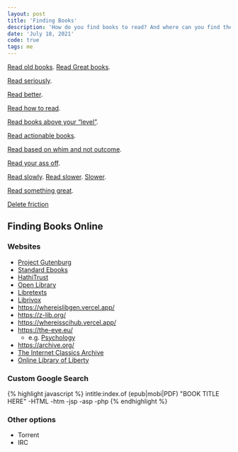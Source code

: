 ```yaml
---
layout: post
title: 'Finding Books'
description: 'How do you find books to read? And where can you find them online?'
date: 'July 18, 2021'
code: true
tags: me
---
```


[Read old books](https://austinkleon.com/2019/12/11/read-old-books/). [Read Great books](https://en.wikipedia.org/wiki/Great_books).

[Read seriously](https://lukasmurdock.com/24aday/).

[Read better](https://fs.blog/reading/).

[Read how to read](https://pne.people.si.umich.edu/PDF/howtoread.pdf).

[Read books above your “level”](https://ryanholiday.net/read-to-lead-how-to-digest-books-above-your-level/).

[Read actionable books](https://commoncog.com/blog/every-actionable-book/).

[Read based on whim and not outcome](https://thomasjbevan.substack.com/p/on-being-an-autodidact).

[Read your ass off](https://every.to/ask-jerry/follow-your-curiosity-read-your-ass-19226584).

[Read slowly](https://nabeelqu.co/understanding). [Read slower](https://betterhumans.pub/slow-reading-is-the-new-deep-learning-452f179c0289). [Slower](https://buditanrim.co/2021/slow-thinker/).

[Read something great](https://www.readsomethinggreat.com/).

[Delete friction](https://garrettdimon.com/journal/posts/delete-friction)

## Finding Books Online

### Websites
- [Project Gutenburg](https://www.gutenberg.org/)
- [Standard Ebooks](https://standardebooks.org/)
- [HathiTrust](https://www.hathitrust.org/)
- [Open Library](https://openlibrary.org/)
- [Libretexts](https://libretexts.org/)
- [Librivox](https://librivox.org/)
- https://whereislibgen.vercel.app/
- https://z-lib.org/
- https://whereisscihub.vercel.app/
- https://the-eye.eu/
    - e.g. [Psychology](https://the-eye.eu/public/WorldTracker.org/Psychology/)
- https://archive.org/
- [The Internet Classics Archive](http://classics.mit.edu/)
- [Online Library of Liberty](https://oll.libertyfund.org/)

### Custom Google Search

{% highlight javascript %}
intitle:index.of (epub|mobi|PDF) "BOOK TITLE HERE" -HTML -htm -jsp -asp -php
{% endhighlight %}

### Other options
- Torrent
- IRC
